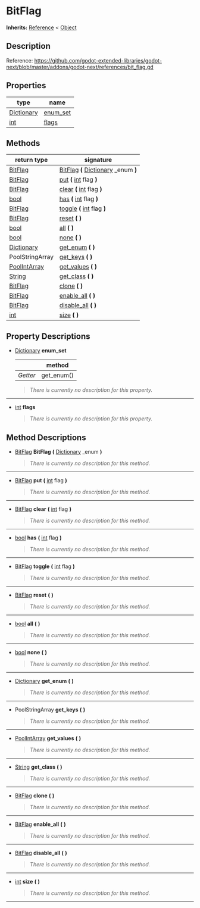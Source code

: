   
# BitFlag
  
**Inherits:** [Reference](https://docs.godotengine.org/en/3.5/classes/class_reference.html) < [Object](https://docs.godotengine.org/en/3.5/classes/class_object.html)  
  
  
## Description
  
Reference:
https://github.com/godot-extended-libraries/godot-next/blob/master/addons/godot-next/references/bit_flag.gd  
  
## Properties
  
| type                                                                            | name                            |
|---------------------------------------------------------------------------------|---------------------------------|
| [Dictionary](https://docs.godotengine.org/en/3.5/classes/class_dictionary.html) | [enum\_set](#property-enum-set) |
| [int](https://docs.godotengine.org/en/3.5/classes/class_int.html)               | [flags](#property-flags)        |  
  
## Methods
  
| return type                                                                         | signature                                                                                                                     |
|-------------------------------------------------------------------------------------|-------------------------------------------------------------------------------------------------------------------------------|
| [BitFlag](./class_bitflag.md)                                                       | [BitFlag](#method-BitFlag) **(** [Dictionary](https://docs.godotengine.org/en/3.5/classes/class_dictionary.html) \_enum **)** |
| [BitFlag](./class_bitflag.md)                                                       | [put](#method-put) **(** [int](https://docs.godotengine.org/en/3.5/classes/class_int.html) flag **)**                         |
| [BitFlag](./class_bitflag.md)                                                       | [clear](#method-clear) **(** [int](https://docs.godotengine.org/en/3.5/classes/class_int.html) flag **)**                     |
| [bool](https://docs.godotengine.org/en/3.5/classes/class_bool.html)                 | [has](#method-has) **(** [int](https://docs.godotengine.org/en/3.5/classes/class_int.html) flag **)**                         |
| [BitFlag](./class_bitflag.md)                                                       | [toggle](#method-toggle) **(** [int](https://docs.godotengine.org/en/3.5/classes/class_int.html) flag **)**                   |
| [BitFlag](./class_bitflag.md)                                                       | [reset](#method-reset) **(**  **)**                                                                                           |
| [bool](https://docs.godotengine.org/en/3.5/classes/class_bool.html)                 | [all](#method-all) **(**  **)**                                                                                               |
| [bool](https://docs.godotengine.org/en/3.5/classes/class_bool.html)                 | [none](#method-none) **(**  **)**                                                                                             |
| [Dictionary](https://docs.godotengine.org/en/3.5/classes/class_dictionary.html)     | [get\_enum](#method-get-enum) **(**  **)**                                                                                    |
| PoolStringArray                                                                     | [get\_keys](#method-get-keys) **(**  **)**                                                                                    |
| [PoolIntArray](https://docs.godotengine.org/en/3.5/classes/class_poolintarray.html) | [get\_values](#method-get-values) **(**  **)**                                                                                |
| [String](https://docs.godotengine.org/en/3.5/classes/class_string.html)             | [get\_class](#method-get-class) **(**  **)**                                                                                  |
| [BitFlag](./class_bitflag.md)                                                       | [clone](#method-clone) **(**  **)**                                                                                           |
| [BitFlag](./class_bitflag.md)                                                       | [enable\_all](#method-enable-all) **(**  **)**                                                                                |
| [BitFlag](./class_bitflag.md)                                                       | [disable\_all](#method-disable-all) **(**  **)**                                                                              |
| [int](https://docs.godotengine.org/en/3.5/classes/class_int.html)                   | [size](#method-size) **(**  **)**                                                                                             |  
  
## Property Descriptions
  
- 	<a name="property-enum-set"></a>[Dictionary](https://docs.godotengine.org/en/3.5/classes/class_dictionary.html) **enum_set**  
	  
	|          | method      |
	|----------|-------------|
	| *Getter* | get\_enum() |  
  
	> *There is currently no description for this property.*  
________________

- <a name="property-flags"></a>[int](https://docs.godotengine.org/en/3.5/classes/class_int.html) **flags**  
  
	> *There is currently no description for this property.*
  
  
## Method Descriptions
  
- <a name="method-BitFlag"></a>[BitFlag](./class_bitflag.md) **BitFlag** **(** [Dictionary](https://docs.godotengine.org/en/3.5/classes/class_dictionary.html) \_enum **)**  
  
	> *There is currently no description for this method.*  
________________

- <a name="method-put"></a>[BitFlag](./class_bitflag.md) **put** **(** [int](https://docs.godotengine.org/en/3.5/classes/class_int.html) flag **)**  
  
	> *There is currently no description for this method.*  
________________

- <a name="method-clear"></a>[BitFlag](./class_bitflag.md) **clear** **(** [int](https://docs.godotengine.org/en/3.5/classes/class_int.html) flag **)**  
  
	> *There is currently no description for this method.*  
________________

- <a name="method-has"></a>[bool](https://docs.godotengine.org/en/3.5/classes/class_bool.html) **has** **(** [int](https://docs.godotengine.org/en/3.5/classes/class_int.html) flag **)**  
  
	> *There is currently no description for this method.*  
________________

- <a name="method-toggle"></a>[BitFlag](./class_bitflag.md) **toggle** **(** [int](https://docs.godotengine.org/en/3.5/classes/class_int.html) flag **)**  
  
	> *There is currently no description for this method.*  
________________

- <a name="method-reset"></a>[BitFlag](./class_bitflag.md) **reset** **(**  **)**  
  
	> *There is currently no description for this method.*  
________________

- <a name="method-all"></a>[bool](https://docs.godotengine.org/en/3.5/classes/class_bool.html) **all** **(**  **)**  
  
	> *There is currently no description for this method.*  
________________

- <a name="method-none"></a>[bool](https://docs.godotengine.org/en/3.5/classes/class_bool.html) **none** **(**  **)**  
  
	> *There is currently no description for this method.*  
________________

- <a name="method-get-enum"></a>[Dictionary](https://docs.godotengine.org/en/3.5/classes/class_dictionary.html) **get\_enum** **(**  **)**  
  
	> *There is currently no description for this method.*  
________________

- <a name="method-get-keys"></a>PoolStringArray **get\_keys** **(**  **)**  
  
	> *There is currently no description for this method.*  
________________

- <a name="method-get-values"></a>[PoolIntArray](https://docs.godotengine.org/en/3.5/classes/class_poolintarray.html) **get\_values** **(**  **)**  
  
	> *There is currently no description for this method.*  
________________

- <a name="method-get-class"></a>[String](https://docs.godotengine.org/en/3.5/classes/class_string.html) **get\_class** **(**  **)**  
  
	> *There is currently no description for this method.*  
________________

- <a name="method-clone"></a>[BitFlag](./class_bitflag.md) **clone** **(**  **)**  
  
	> *There is currently no description for this method.*  
________________

- <a name="method-enable-all"></a>[BitFlag](./class_bitflag.md) **enable\_all** **(**  **)**  
  
	> *There is currently no description for this method.*  
________________

- <a name="method-disable-all"></a>[BitFlag](./class_bitflag.md) **disable\_all** **(**  **)**  
  
	> *There is currently no description for this method.*  
________________

- <a name="method-size"></a>[int](https://docs.godotengine.org/en/3.5/classes/class_int.html) **size** **(**  **)**  
  
	> *There is currently no description for this method.*  
________________

  
